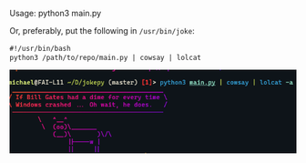 Usage: python3 main.py

Or, preferably, put the following in `/usr/bin/joke`:
```
#!/usr/bin/bash
python3 /path/to/repo/main.py | cowsay | lolcat
```

![image](joke.png)
